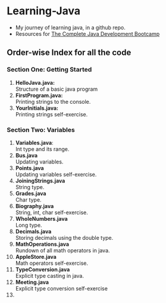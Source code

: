 # Learning-Java
- My journey of learning java, in a github repo.
- Resources for [The Complete Java Development Bootcamp](https://udemy-redirect-app.herokuapp.com/java)

## Order-wise Index for all the code

### Section One: Getting Started
1. **HelloJava.java:**  
Structure of a basic java program
2. **FirstProgram.java:**  
Printing strings to the console.
3. **YourInitials.java:**  
Printing strings self-exercise.

### Section Two: Variables
1. **Variables.java**:  
Int type and its range.
2. **Bus.java**  
Updating variables.
3. **Points.java**  
Updating variables self-exercise.
4. **JoiningStrings.java**  
String type.
5. **Grades.java**  
Char type.
6. **Biography.java**  
String, int, char self-exercise.
7. **WholeNumbers.java**  
Long type.
8. **Decimals.java**  
Storing decimals using the double type.
9. **MathOperations.java**  
Rundown of all math operators in java.
10. **AppleStore.java**  
Math operators self-exercise.
11. **TypeConversion.java**  
Explicit type casting in java.
12. **Meeting.java**  
Explicit type conversion self-exercise
13. 

